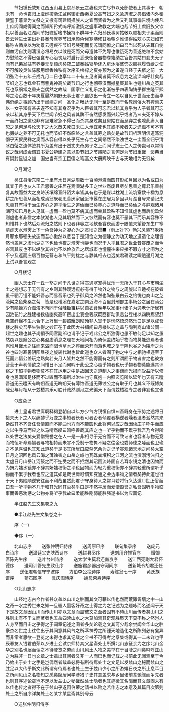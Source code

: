 <!-- { "loadSidebar": true } -->
　　节妇锺氏故知江西玉山县上虞孙景云之妻也夫亡尽节以死部使者上其事于　朝未有　命也丧归上虞廵按浙江监察御史西秦夏公高节妇之义急旌淑之典倡诸内外奉使暨于藩臬为文祭之又檄有司建祠择族人之宜而贤者为之后又列其事徧告境内使凡士庶闾阎咸得闻之而知所矜式呜呼斯激扬之盛事政教之大端也哉节妇上虞旧族父钦礼以善画名江湖间节妇聦哲嗜书操持不群年十六归孙氏事舅姑敬以顺相夫子柔而则景云登进士第出补县奉母就养节妇承颜色候寒燠修甘脆朝夕惟谨得姑欢心夫妇如宾每称古循良以为劝景云遘疾卒节妇号哭死而复苏谓同僚之妇曰吾当以死从夫耳自刎则血污自沈则濡湿必将易衣以敛是死而父母遗体不免辱也惟饿死为善遂绝粒不食姑力慰勉之不得巳强食专心治丧及将启行悉录衙舍器物卷籍纳之官告其姑曰妾夫无子而有兄弟翁姑有养妾无复顾虑矣夜二皷奉姑寝毕还入房沐浴盛饰衣服袜履皆缝之使不可解设灵位陈服用燃香烛秩有次序虽棺椁之资亦预为之备遂自经于夫柩之前　大明弘治十五年壬戍九月二日也享年二十有五见者闻者莫不叹息为之流涕呜呼壮矣哉节妇之志也铄金石而訾鬼神高矣哉节妇之行也彻霄汉而撼星辰其生也锺川岳之英其死也系纲常之重夫岂偶然之故哉　国家仁义礼乐之化渐被乎四表陶铸乎群生隆平熙皞之治百数十年夷夏晏然朝野无事士君子虽欲出一奇立一名以自见于世而无由而卓伟奇绝之事顾乃出于闺阃之间　圣化之畅达无间一至是哉而于名教风俗大有禆焉夫以一女子知有某夫遂不知有其身况乎为人臣者其可忘君以私其身乎为人子者其可忘亲以私其身乎天下后世闻节妇之风者其孰不奋然感发而兴起乎或者乃曰夫死不嫁从一而终妇之道也非有冦难窘急不得巳而杀其身过矣且舅姑在而忍弃之也噫此庸人自恕之见何足与论天下之大义哉夫死曰未亡人示宜死也其或不死者夫之遗孤不可不育也舅姑之养不可无托也而节妇不然临终之言盖其筹之熟矣是故节妇析理明信道笃洞彻乎天叙民彝之奥而从容自得以处乎死生存亡之间翛然不染浊世之一尘而全归乎清冰白璧之遗体迹其所为盖有出于烈丈夫奇男子之上而同乎志士仁人之俦岂可以常情议之哉祠成佥谓宜书夏公刱建之意以彰节妇之节謭陋之言何足为节妇重哉　褒典当有崇封显谥之加　国史当有宗工巨儒之笔高文大册辉映千古与天地相为无穷矣 

　　○月湖记 

　　吴江县治东南二十里有水日月湖周数十百顷澄澈而圆其形如月因以为名或曰为其宜于月也友人王君思善之庄居在焉濒湖多王之世业然废且尽矣思善之尊君乐善翁复其故而益大之良畴沃壤绵亘阡陌大率皆其有也于是谋以枕湖上流筑室数十楹为息耕之所思善从而相成焉翁既老思善厌家居近市嚣在庄居为多因以月湖自号来请记夫思善其有得于治生养心之道乎治生之道俭而巳矣养心之道静而已矣俭之与静观诸月湖可知巳月也人见其一虚而一盈也莫不病其虚而幸其盈殊不知惟其虚也而后能盈然则虚也者非盈之本欤湖也人见其塪然而下又恢然而有容也莫不恶其下而乐其容殊不知惟其下也然后众流归之然则下也者非容之地欤吾甞夜而游于陂值夫望舒东生广寒清虚天水澄霁上下一色吾神为之凝心为之灵顷之霮■〈雨上对下〉勃兴风涛??欺扬月耶水耶顿失故态而吾亦愀然以悲吾于是知俭之为德静之为功天地之道造化之理皆然也盖月之虚也湖之下也俭也夜之澄霁也静也而况于人乎且君之世业昔甞废之而今兴焉其废也不以纵欤其兴也不以俭欤君之居城市也憧憧往来应接不暇方寸之间为之不宁及返而庄居百物无营志和气平则扰之与静其相去也远矣君耕读之暇逍遥月湖之上试以吾言观之 

　　○月楼记 

　　幽人逸士在一丘一壑之间于凡世之得丧通塞宠辱忧乐一无所入于其心与市朝尘土之迹想忘于无何有之乡则其静观远揽必有得于物外之物与之周旋以自适视在彼者虽千驷万锺不能奸吾志而易吾乐也列子御风之泠然也陶弘景白云之怡悦也商山之芝濠梁之鱼柴桑之菊　皆是也槎溪在嘉定之南近海不百里封刑部主事杨公之居在焉公少有隐操方介孤洁不苟同于俗畦锄亩耕以自衣食晚年以家事付诸子为逸老计所居有园池花竹之胜建楼数楹幽爽高旷迥出尘表会羲驭既西群动俱息公登楼以四眺焉望舒悬空纤翳不生六合下上万里一碧照耀朗彻殆非人寰于是恍然悟悠然乐曰是足以成吾楼之胜矣吾平生独得之妙正在于此因大书楣间曰月楼以志之盖与陶列商山诸公同一超世之趣也其子尚絅予同官副郎也请予记于戏此公之所独得也愚不敏何足以知之虽然窃以是窥公之心矣盈虚消息之理在天地间相为倚伏盖终始乎物而物莫能逃焉者也岂惟月哉水之往而来溢而涸也草木之瘁而荣开而落也城之复于隍也谷之为陵岸之为谷也四时寒暑阴阳昼夜之旋转代谢也皆此道也众人者囿于物之中与之相驰相逐至于死而弗悟公盖玩之熟矣若夫月人皆共之然不能得而有之则所谓囿于物者害之也彼方营营于声利情欲之间惟日不足而何暇于此公之心超乎物者也玩乎物者物莫能逃其识察之下超乎物者物莫不在其运用之中是故因天之道制人之事谦而光损而受益所以修身也忌满知足侈而不过匮而不竭所以治生也守真抱一内照玄览所以延年也天有云曀吾道无云曀天有晦朔吾道无晦朔天有薄蚀吾道无薄蚀公之有取于月也其义不既博矣哉公与月相从于兹楼其乐可胜计哉然则月之光徧天下而谓兹楼独专之者非妄也宜也 

　　○应斋记 

　　进士皇甫君世庸既释褐登朝自以年方少气方锐恒自惧曰吾既身在形势之途将日接夫天下之人以酬酢乎万变之事短者长者可者否者倾覆者横逆者燥者湿者汹然其来杂然其不齐吾任吾情直而不能曲也方而不能圆也此将何以应之哉因读庄子呼牛而应之以牛呼马而应之以马喟然叹曰鸣呼善哉其应之也一听乎物而不累乎我吾乃今得所以处世之法矣夫爱憎毁誉之在人一是一非相寻于无穷而不可致诘者也容者与物无竞而物恒听命焉褊者与物相持而未甞不受制于物隽不疑之偿金也娄师德之唾面也卫瑜之不见喜愠也其知此道矣于是书其所居曰应斋乞余为之记予甞观诸天地之间矣太空日月之昭回也风云晦之薄蚀害之山岳之峙也瓦砾粪壤积之江河之流也溲溺污浊归之太虚日月山岳江河籨之而不迕受之而不拒然其昭回流峙固自若耳水镜之清也因物而为妍为媸水镜亦不辞其妍媸权衡之平也因物而为轻为重权衡亦不辞其轻重所谓听乎物而不累乎我者也应之道其如是哉世庸可谓知变通之会达事物之情者矣持此道也行于天下夷险顺逆安往而不利哉虽然此君子守身待人之常耳若将行义达道□世正俗而曰吾一听乎物不几于和其光同其尘矣乎曰是不然平居而爱憎毁誉之私吾固听乎物临事而善恶劝惩之公物亦将听乎我故曰柔能胜刚弱能胜强遂书以为应斋记 

　　半江赵先生文集卷之九 



　　●半江赵先生文集卷之十 

　　序（一） 

　　◆序（一） 

　　北山志序 
　　送张仲明归侍序 
　　送周原巳序 
　　联句集录序 
　　送庞元白诗序 
　　送温廷宝吏陕西诗序 
　　送赵县丞序 
　　送刘用齐推官序 
　　赠御医陈先生序 
　　送叶台州诗序 
　　送太学生莫君还南京序 
　　送江西宪副大君怀德序 
　　送司训管先生致仕序 
　　送施君彦器出守河间序 
　　送新城令胡君还任序 
　　送伍君朝信守宁波序 
　　方伯李公挽诗序 
　　寿陈翁七十序 
　　黄氏族谱序 
　　菊石图序 
　　具庆图诗序 
　　姚母荣寿诗序 

　　○北山志序 

　　山经地志古今作者甚众盖以山川之胜而其文可藉以传也然而荒陬僻壤之中一山之奇一水之秀世未之知一旦骚人墨客好奇之士得之为之记述为之题咏而名遂闻于天下是故文章因山川而传山川亦以文章而显彼文之至者固有不待山川而传者矣山川之胜则未有不于文而著者也五岳四渎山水之大莫加焉其奇观胜槩天下莫不称之然岂人人身至而目击之乎得之于词章记述之间者多矣论载之文其可少哉余尝闻金华山之胜豪杰名世之士往往出于其间意其风气之所萃神秀之所锺天地造化之所陈列必有敻异而非常者思欲一登览之未得也求其记载之全书不可得考之羣集或得其一二未详也甲辰春友人钱君伯荣以乡进士会试京师持其父星斋处士所撰北山志征余为之序北山金华之别名也展而读之不待登览之劳而山川风土人物之美举在于目睫之间矣鸣呼兹山之为胜非一日也文章之士辈出其间者又非一人而巳也而记载之书前此无闻焉至于今乃始出于处士之手是岂偶然者哉盖必将有所待焉处士之文足以发兹山之秘而兹山之胜足以大传乎斯文此所谓有待焉者也处士生于兹山少小之所游嬉日夜之所止息耳目之所闻见山之名物知之悉矣隐居问学涉猎子史其意盖求与乡里诸前辈驰骤而争先者也则其序述论载岂不足以发兹山之秘哉然处士隐者也其迹微其名晦而其文章固未有以传也传之者得不在于兹山乎遂因伯荣之请书以贻之若作志之本意及其篇目次第则处士之所自序详矣处士名某字某星斋其别号云 

　　○送张仲明归侍序 

